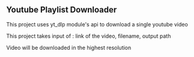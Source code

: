 ## Youtube Playlist Downloader

This project uses yt_dlp module's api to download a single youtube video

This project takes input of : link of the video, filename, output path

Video will be downloaded in the highest resolution
